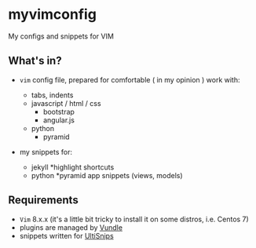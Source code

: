 # myvimconfig

My configs and snippets for VIM

## What's in? ##

* `vim` config file, prepared for comfortable ( in my opinion ) work with:
   * tabs, indents
   * javascript / html / css
      * bootstrap 
      * angular.js
   * python
      * pyramid    
   
* my snippets for:
   * jekyll
      *highlight shortcuts
   * python
      *pyramid app snippets (views, models)
        

## Requirements ##

* `Vim` 8.x.x (it's a little bit tricky to install it on some distros, i.e. Centos 7)
* plugins are managed by [Vundle](https://github.com/VundleVim/Vundle.vim)
* snippets written for [UltiSnips](https://github.com/SirVer/ultisnips) 
